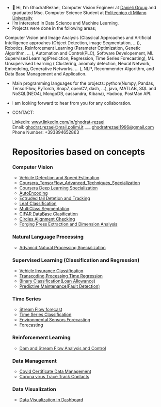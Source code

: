 -  👋 Hi, I’m GhodratRezaei, Computer Vision Engineer at [Danieli Group](https://www.danieli.com/) and graduated Msc. Computer Science Student at [Politecnico di Milano University](https://www.polimi.it/)
-  I’m interested in Data Science and Machine Learning.
-   Projects were done in the following areas; 

Computer Vision and Image Analysis (Classical Approaches and Artificial Intelligence approahes (Object Detection, image Segmentation, ...)), Robotics, Reinforcement Learning (Parameter Optimization, Genetic Algorithm, ... ), Automation and Control(PLC), Software Developement, ML Supervised Learning(Prediction, Regression, Time Series Forecasting), ML Unsupervised Learning ( Clustering, anomaly detection, Neural Network, Embedding, Generative Networks, ... ), NLP, Recommender Algorithm, and Data Base Management and Application. 
-  Main programming languages for the projects: python(Numpy, Pandas, TensorFlow, PyTorch, Snap7, openCV, dash, ...), java, MATLAB, SQL and NoSQL(NEO4j,
MongoDB, cassandra, Kibana), Hadoop, PostMan API.




-  I am looking forward to hear from you for any collaboration.


-   CONTACT: 

      Linkedin:  www.linkedin.com/in/ghodrat-rezaei       
      Email:  ghodrat.rezaei@mail.polimi.it  ___  ghodratrezaei1996@gmail.com  
      Phone Number:   +393894652863
      
      
      # Repositories based on concepts
     
      
      
      
      ### Computer Vision 
       *  [Vehicle Detection and Speed Estimation](https://github.com/GhodratRezaei/Visual-Analysis-of-Moving-Vehicles)
       *  [Coursera_TensorFlow_Advanced_Techniques_Specialization](https://github.com/GhodratRezaei/Coursera_TensorFlow_Advanced_Techniques_Specialization)
       *  [Coursera Deep Learning Specialization](https://github.com/GhodratRezaei/Coursera-Deep-Learning-Specialization)
       *  [AutoEncoding](https://github.com/GhodratRezaei/Autoencoding)
       *  [Ectruded tail Detetion and Tracking](https://github.com/GhodratRezaei/Extruded_Tail_Detection)
       *  [Leaf Classification](https://github.com/GhodratRezaei/leaf-Classification)
       *  [MultiClass Segmentation](https://github.com/GhodratRezaei/MultiClass-Segmentation)
       *  [CIFAR  DataBase Clasification](https://github.com/GhodratRezaei/CIFAR-DataBase-Clasification)
       *  [Circles Alignment Checking](https://github.com/GhodratRezaei/Circles-Alignment-Checking-)
       *  [Forging Press Extraction and Dimension Analysis](https://github.com/GhodratRezaei/Extraction-and-Dimenstion-Analysis-of-Forging-press)
       

      
      
      
      
      
      
      ### Natural Language Processing 
      *   [Advancd Natural Processing Specialization](https://github.com/GhodratRezaei/Advance-Natural-Language-Processing-)
      
      
      
      
      
      
      ### Supervised Learning (Classification and Regression)
      *    [Vehicle Insurance Classification](https://github.com/GhodratRezaei/vehicle-Insurance-Classification-)
      *    [Transcoding Processing Time Regression](https://github.com/GhodratRezaei/transcoding-processing-time-Regression)
      *    [Binary Classification(Loan Allowance)](https://github.com/GhodratRezaei/Binary-Classification-Loan-Allowance-)
      *    [Predictive Maintenance(Fault Detection)](https://github.com/GhodratRezaei/Predictive-Maintenance--Fault_Detection-)

     
      
      
      
      
      
      
      ### Time Series 
      *    [Stream Flow forecast](https://github.com/GhodratRezaei/Streamflow-forecast)
      *    [Time Series Classification](https://github.com/GhodratRezaei/Time-Series-Classification)
      *    [Environmental Sensors Forecasting](https://github.com/GhodratRezaei/Environmental-Sensors-Forecasting)
      *    [Forecasting](https://github.com/GhodratRezaei/Forecasting)
      
      
      
      
      
      ### Reinforcement Learning
      *   [Dam and Stream Flow Analysis and Control](https://github.com/GhodratRezaei/Dam-and-Streamflow-Analysis-and-Control-)
      
      
      
      ### Data Management 
      *   [Covid Certificate Data Management](https://github.com/GhodratRezaei/Covid-Certificate-Data-Management)
      *   [Corona virus Trace Track Contacts](https://github.com/GhodratRezaei/Corona-virus-Trace-Track-Contacts)
      
      
      ### Data Visualization 
      *   [Data Visualization in Dashboard](https://github.com/GhodratRezaei/Data-Visuaz-lization-in-Dashboard)
      
      
      
      
      
      
      
      
